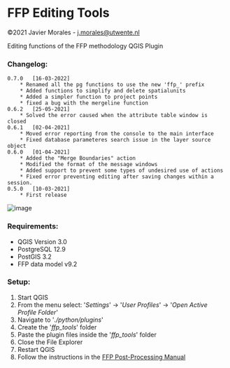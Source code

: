 # FFP Editing Tools

©2021 Javier Morales - <a href="mailto:j.morales@utwente.nl">j.morales@utwente.nl</a>

Editing functions of the FFP methodology
QGIS Plugin

### Changelog:

	0.7.0   [16-03-2022]
		* Renamed all the pg functions to use the new 'ffp_' prefix
		* Added functions to simplify and delete spatialunits
		* Added a simpler function to project points
		* fixed a bug with the mergeline function
	0.6.2	[25-05-2021]
		* Solved the error caused when the attribute table window is closed
	0.6.1	[02-04-2021]
		* Moved error reporting from the console to the main interface
		* Fixed database parameteres search issue in the layer source object
	0.6.0	[01-04-2021]
		* Added the "Merge Boundaries" action
		* Modified the format of the message windows
		* Added support to prevent some types of undesired use of actions
		* Fixed error preventing editing after saving changes within a session.
	0.5.0	[10-03-2021]
		* First release

![image](https://user-images.githubusercontent.com/29703624/158779959-972a0b8d-58b5-4c37-8b61-8fa40dcd8e04.png)


### Requirements:

* QGIS Version 3.0
* PostgreSQL 12.9
* PostGIS 3.2
* FFP data model v9.2


### Setup:


1. Start QGIS
1. From the menu select: '_Settings_' -> '_User Profiles_' -> '_Open Active Profile Folder_'
1. Navigate to '_./python/plugins_'
1. Create the '_ffp_tools_' folder
1. Paste the plugin files inside the '_ffp_tools_' folder
1. Close the File Explorer
1. Restart QGIS
1. Follow the instructions in the <a href="https://docs.google.com/document/d/1JRn8NUwioPwa_Xr4G7B67nflTcfu2Z1MwoCtT20ydoE">FFP Post-Processing Manual</a>
